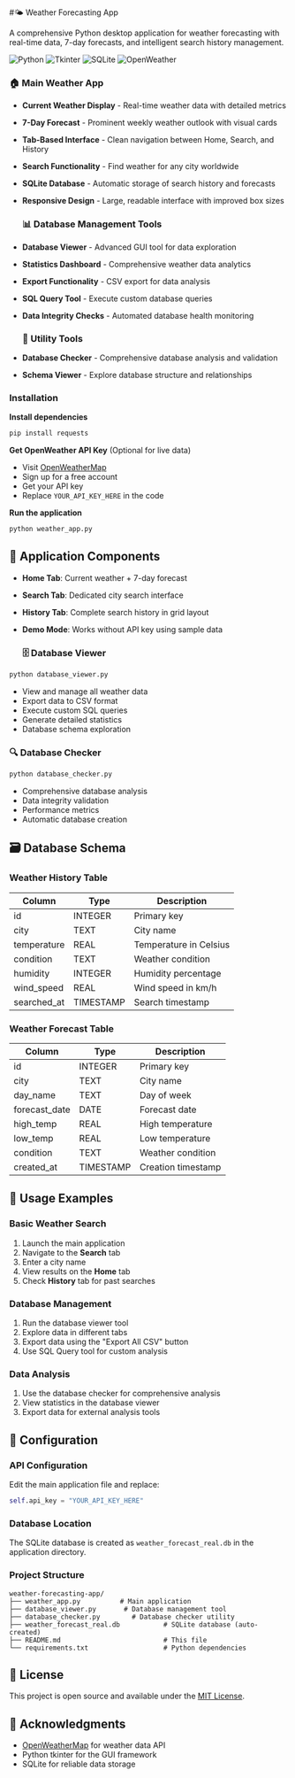 #🌤️ Weather Forecasting App

A comprehensive Python desktop application for weather forecasting with real-time data, 7-day forecasts, and intelligent search history management.

![Python](https://img.shields.io/badge/Python-3.7+-blue.svg)
![Tkinter](https://img.shields.io/badge/GUI-Tkinter-green.svg)
![SQLite](https://img.shields.io/badge/Database-SQLite-orange.svg)
![OpenWeather](https://img.shields.io/badge/API-OpenWeather-yellow.svg)

### 🏠 **Main Weather App**
- **Current Weather Display** - Real-time weather data with detailed metrics
- **7-Day Forecast** - Prominent weekly weather outlook with visual cards
- **Tab-Based Interface** - Clean navigation between Home, Search, and History
- **Search Functionality** - Find weather for any city worldwide
- **SQLite Database** - Automatic storage of search history and forecasts
- **Responsive Design** - Large, readable interface with improved box sizes

  ### 📊 **Database Management Tools**
- **Database Viewer** - Advanced GUI tool for data exploration
- **Statistics Dashboard** - Comprehensive weather data analytics
- **Export Functionality** - CSV export for data analysis
- **SQL Query Tool** - Execute custom database queries
- **Data Integrity Checks** - Automated database health monitoring

  ### 🔧 **Utility Tools**
- **Database Checker** - Comprehensive database analysis and validation
- **Schema Viewer** - Explore database structure and relationships


### Installation

**Install dependencies**
   ```bash
   pip install requests
   ```

**Get OpenWeather API Key** (Optional for live data)
   - Visit [OpenWeatherMap](https://openweathermap.org/api)
   - Sign up for a free account
   - Get your API key
   - Replace `YOUR_API_KEY_HERE` in the code
     
**Run the application**
   ```bash
   python weather_app.py
   ```

## 📱 Application Components
- **Home Tab**: Current weather + 7-day forecast
- **Search Tab**: Dedicated city search interface  
- **History Tab**: Complete search history in grid layout
- **Demo Mode**: Works without API key using sample data

  ### 🗄️ Database Viewer
```bash
python database_viewer.py
```
- View and manage all weather data
- Export data to CSV format
- Execute custom SQL queries
- Generate detailed statistics
- Database schema exploration

### 🔍 Database Checker
```bash
python database_checker.py
```
- Comprehensive database analysis
- Data integrity validation
- Performance metrics
- Automatic database creation

## 🗃️ Database Schema

### Weather History Table
| Column | Type | Description |
|--------|------|-------------|
| id | INTEGER | Primary key |
| city | TEXT | City name |
| temperature | REAL | Temperature in Celsius |
| condition | TEXT | Weather condition |
| humidity | INTEGER | Humidity percentage |
| wind_speed | REAL | Wind speed in km/h |
| searched_at | TIMESTAMP | Search timestamp |

### Weather Forecast Table
| Column | Type | Description |
|--------|------|-------------|
| id | INTEGER | Primary key |
| city | TEXT | City name |
| day_name | TEXT | Day of week |
| forecast_date | DATE | Forecast date |
| high_temp | REAL | High temperature |
| low_temp | REAL | Low temperature |
| condition | TEXT | Weather condition |
| created_at | TIMESTAMP | Creation timestamp |

## 🎯 Usage Examples

### Basic Weather Search
1. Launch the main application
2. Navigate to the **Search** tab
3. Enter a city name
4. View results on the **Home** tab
5. Check **History** tab for past searches

### Database Management
1. Run the database viewer tool
2. Explore data in different tabs
3. Export data using the "Export All CSV" button
4. Use SQL Query tool for custom analysis

### Data Analysis
1. Use the database checker for comprehensive analysis
2. View statistics in the database viewer
3. Export data for external analysis tools

## 🔧 Configuration

### API Configuration
Edit the main application file and replace:
```python
self.api_key = "YOUR_API_KEY_HERE"
```
### Database Location
The SQLite database is created as `weather_forecast_real.db` in the application directory.

### Project Structure
```
weather-forecasting-app/
├── weather_app.py          # Main application
├── database_viewer.py       # Database management tool
├── database_checker.py        # Database checker utility
├── weather_forecast_real.db           # SQLite database (auto-created)
├── README.md                          # This file
└── requirements.txt                   # Python dependencies
```
## 📄 License

This project is open source and available under the [MIT License](LICENSE).

## 🙏 Acknowledgments

- [OpenWeatherMap](https://openweathermap.org/) for weather data API
- Python tkinter for the GUI framework
- SQLite for reliable data storage


  
